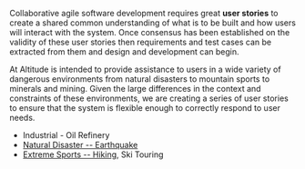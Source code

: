 Collaborative agile software development requires great __user stories__ to create a shared common understanding of what is to be built and how users will interact with the system.  Once consensus has been established on  the validity of these user stories then requirements and test cases can be extracted from them and design and development can begin.

At Altitude is intended to provide assistance to users in a wide variety of dangerous environments from natural disasters to mountain sports to minerals and mining.  Given the large differences in the context and constraints of these environments, we are creating a series of user stories to ensure that the system is flexible enough to correctly respond to user needs.

* Industrial - Oil Refinery
* [Natural Disaster -- Earthquake](earthquake.md)
* [Extreme Sports -- Hiking](injured_hiker.md), Ski Touring
